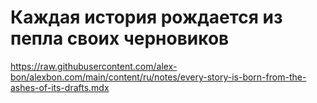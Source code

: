# Каждая история рождается из пепла своих черновиков

https://raw.githubusercontent.com/alex-bon/alexbon.com/main/content/ru/notes/every-story-is-born-from-the-ashes-of-its-drafts.mdx
